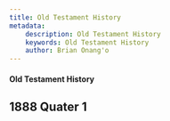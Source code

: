 ```yaml
---
title: Old Testament History
metadata:
    description: Old Testament History
    keywords: Old Testament History
    author: Brian Onang'o
---
```


#### Old Testament History

## 1888 Quater 1
